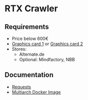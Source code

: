 # RTX Crawler

## Requirements

- Price below 600€
- [Graphics card 1](https://www.alternate.de/EVGA/GeForce-RTX-3060-XC-GAMING-Grafikkarte/html/product/1727976) or [Graphics card 2](https://www.alternate.de/GIGABYTE/GeForce-RTX-3060-EAGLE-OC-12G-Grafikkarte/html/product/1723539)
- Stores:
  - Alternate.de
  - Optional: Mindfactory, NBB

## Documentation

- [Requests](https://2.python-requests.org/en/master/user/quickstart/)
- [Multiarch Docker Image](https://stackoverflow.com/a/54595564)
